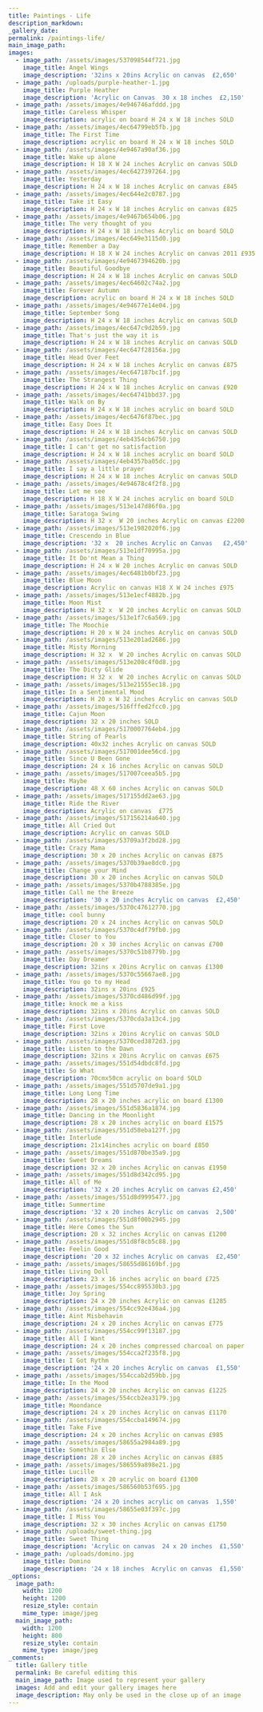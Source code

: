 ```yaml
---
title: Paintings - Life
description_markdown:
_gallery_date:
permalink: /paintings-life/
main_image_path:
images:
  - image_path: /assets/images/537098544f721.jpg
    image_title: Angel Wings
    image_description: '32ins x 20ins Acrylic on canvas  £2,650'
  - image_path: /uploads/purple-heather-1.jpg
    image_title: Purple Heather
    image_description: 'Acrylic on Canvas  30 x 18 inches  £2,150'
  - image_path: /assets/images/4e946746afddd.jpg
    image_title: Careless Whisper
    image_description: acrylic on board H 24 x W 18 inches SOLD
  - image_path: /assets/images/4ec64799eb5fb.jpg
    image_title: The First Time
    image_description: acrylic on board H 24 x W 18 inches SOLD
  - image_path: /assets/images/4e9467a90af36.jpg
    image_title: Wake up alone
    image_description: H 18 X W 24 inches Acrylic on canvas SOLD
  - image_path: /assets/images/4ec6427397264.jpg
    image_title: Yesterday
    image_description: H 24 x W 18 inches Acrylic on canvas £845
  - image_path: /assets/images/4ec644e2c0787.jpg
    image_title: Take it Easy
    image_description: H 24 x W 18 inches Acrylic on canvas £825
  - image_path: /assets/images/4e9467b654b06.jpg
    image_title: The very thought of you
    image_description: H 24 x W 18 inches Acrylic on board SOLD
  - image_path: /assets/images/4ec649e3115d0.jpg
    image_title: Remember a Day
    image_description: H 18 X W 24 inches Acrylic on canvas 2011 £935
  - image_path: /assets/images/4e9467394620b.jpg
    image_title: Beautiful Goodbye
    image_description: H 24 x W 18 inches Acrylic on canvas SOLD
  - image_path: /assets/images/4ec64602c74a2.jpg
    image_title: Forever Autumn
    image_description: acrylic on board H 24 x W 18 inches SOLD
  - image_path: /assets/images/4e94677e14e04.jpg
    image_title: September Song
    image_description: H 24 x W 18 inches Acrylic on canvas SOLD
  - image_path: /assets/images/4ec647c9d2b59.jpg
    image_title: That's just the way it is
    image_description: H 24 x W 18 inches Acrylic on canvas SOLD
  - image_path: /assets/images/4ec647f28156a.jpg
    image_title: Head Over Feet
    image_description: H 24 x W 18 inches Acrylic on canvas £875
  - image_path: /assets/images/4ec647187bc1f.jpg
    image_title: The Strangest Thing
    image_description: H 24 x W 18 inches Acrylic on canvas £920
  - image_path: /assets/images/4ec64741bbd37.jpg
    image_title: Walk on By
    image_description: H 24 x W 18 inches acrylic on board SOLD
  - image_path: /assets/images/4ec6476f87bec.jpg
    image_title: Easy Does It
    image_description: H 24 x W 18 inches Acrylic on canvas SOLD
  - image_path: /assets/images/4eb4354cb6750.jpg
    image_title: I can't get no satisfaction
    image_description: H 24 x W 18 inches acrylic on board SOLD
  - image_path: /assets/images/4eb4357ba05dc.jpg
    image_title: I say a little prayer
    image_description: H 24 x W 18 inches Acrylic on canvas SOLD
  - image_path: /assets/images/4e94678c4f2f8.jpg
    image_title: Let me see
    image_description: H 18 X W 24 inches acrylic on board SOLD
  - image_path: /assets/images/513e147d86f0a.jpg
    image_title: Saratoga Swing
    image_description: H 32 x  W 20 inches Acrylic on canvas £2200
  - image_path: /assets/images/513e1982020f6.jpg
    image_title: Crescendo in Blue
    image_description: '32 x  20 inches Acrylic on Canvas   £2,450'
  - image_path: /assets/images/513e1df70995a.jpg
    image_title: It Do'nt Mean a Thing
    image_description: H 24 x W 20 inches Acrylic on canvas SOLD
  - image_path: /assets/images/4ec6481b0bf23.jpg
    image_title: Blue Moon
    image_description: Acrylic on canvas H18 X W 24 inches £975
  - image_path: /assets/images/513e1ecf4882b.jpg
    image_title: Moon Mist
    image_description: H 32 x  W 20 inches Acrylic on canvas SOLD
  - image_path: /assets/images/513e1f7c6a569.jpg
    image_title: The Moochie
    image_description: H 20 x W 24 inches Acrylic on canvas SOLD
  - image_path: /assets/images/513e201ad2686.jpg
    image_title: Misty Morning
    image_description: H 32 x  W 20 inches Acrylic on canvas SOLD
  - image_path: /assets/images/513e208c4f0d8.jpg
    image_title: The Dicty Glide
    image_description: H 32 x  W 20 inches Acrylic on canvas SOLD
  - image_path: /assets/images/513e21555ec18.jpg
    image_title: In a Sentimental Mood
    image_description: H 20 x W 32 inches Acrylic on canvas SOLD
  - image_path: /assets/images/516fffed2fcc0.jpg
    image_title: Cajun Moon
    image_description: 32 x 20 inches SOLD
  - image_path: /assets/images/5170007764eb4.jpg
    image_title: String of Pearls
    image_description: 40x32 inches Acrylic on canvas SOLD
  - image_path: /assets/images/517001dee56cd.jpg
    image_title: Since U Been Gone
    image_description: 24 x 16 inches Acrylic on canvas SOLD
  - image_path: /assets/images/517007ceea5b5.jpg
    image_title: Maybe
    image_description: 48 X 60 inches Acrylic on canvas SOLD
  - image_path: /assets/images/517155dd2ae63.jpg
    image_title: Ride the River
    image_description: Acrylic on canvas  £775
  - image_path: /assets/images/517156214a640.jpg
    image_title: All Cried Out
    image_description: Acrylic on canvas SOLD
  - image_path: /assets/images/53709a3f2bd28.jpg
    image_title: Crazy Mama
    image_description: 30 x 20 inches Acrylic on canvas £875
  - image_path: /assets/images/5370b39ae8dc0.jpg
    image_title: Change your Mind
    image_description: 30 x 20 inches Acrylic on canvas SOLD
  - image_path: /assets/images/5370b4788385e.jpg
    image_title: Call me the Breeze
    image_description: '30 x 20 inches Acrylic on canvas  £2,450'
  - image_path: /assets/images/5370c47612770.jpg
    image_title: cool bunny
    image_description: 20 x 24 inches Acrylic on canvas SOLD
  - image_path: /assets/images/5370c4df79fb0.jpg
    image_title: Closer to You
    image_description: 20 x 30 inches Acrylic on canvas £700
  - image_path: /assets/images/5370c51b8779b.jpg
    image_title: Day Dreamer
    image_description: 32ins x 20ins Acrylic on canvas £1300
  - image_path: /assets/images/5370c55667ae8.jpg
    image_title: You go to my Head
    image_description: 32ins x 20ins £925
  - image_path: /assets/images/5370cd486d99f.jpg
    image_title: knock me a kiss
    image_description: 32ins x 20ins Acrylic on canvas SOLD
  - image_path: /assets/images/5370cda3a13c4.jpg
    image_title: First Love
    image_description: 32ins x 20ins Acrylic on canvas SOLD
  - image_path: /assets/images/5370ced3872d3.jpg
    image_title: Listen to the Dawn
    image_description: 32ins x 20ins Acrylic on canvas £675
  - image_path: /assets/images/551d54dbdc8fd.jpg
    image_title: So What
    image_description: 70cmx50cm acrylic on board SOLD
  - image_path: /assets/images/551d5707de9a1.jpg
    image_title: Long Long Time
    image_description: 28 x 20 inches acrylic on board £1300
  - image_path: /assets/images/551d5836a1874.jpg
    image_title: Dancing in the Moonlight
    image_description: 28 x 20 inches acrylic on board £1575
  - image_path: /assets/images/551d58eba127f.jpg
    image_title: Interlude
    image_description: 21x14inches acrylic on board £850
  - image_path: /assets/images/551d870be35a9.jpg
    image_title: Sweet Dreams
    image_description: 32 x 20 inches Acrylic on canvas £1950
  - image_path: /assets/images/551d8d342cd95.jpg
    image_title: All of Me
    image_description: '32 x 20 inches Acrylic on canvas £2,450'
  - image_path: /assets/images/551d8d9995477.jpg
    image_title: Summertime
    image_description: '32 x 20 inches Acrylic on canvas  2,500'
  - image_path: /assets/images/551d8f00b2945.jpg
    image_title: Here Comes the Sun
    image_description: 20 x 32 inches Acrylic on canvas £1200
  - image_path: /assets/images/551d8f8cb5c88.jpg
    image_title: Feelin Good
    image_description: '20 x 32 inches Acrylic on canvas  £2,450'
  - image_path: /assets/images/58655d86169bf.jpg
    image_title: Living Doll
    image_description: 23 x 16 inches acrylic on board £725
  - image_path: /assets/images/554cc895530b3.jpg
    image_title: Joy Spring
    image_description: 24 x 20 inches Acrylic on canvas £1285
  - image_path: /assets/images/554cc92e436a4.jpg
    image_title: Aint Misbehavin
    image_description: 24 x 20 inches Acrylic on canvas £775
  - image_path: /assets/images/554cc99f13187.jpg
    image_title: All I Want
    image_description: 24 x 20 inches compressed charcoal on paper
  - image_path: /assets/images/554cca2f235f8.jpg
    image_title: I Got Rythm
    image_description: '24 x 20 inches Acrylic on canvas  £1,550'
  - image_path: /assets/images/554ccab2d59bb.jpg
    image_title: In the Mood
    image_description: 24 x 20 inches Acrylic on canvas £1225
  - image_path: /assets/images/554ccb2ea3179.jpg
    image_title: Moondance
    image_description: 24 x 20 inches Acrylic on canvas £1170
  - image_path: /assets/images/554ccba149674.jpg
    image_title: Take Five
    image_description: 24 x 20 inches Acrylic on canvas £985
  - image_path: /assets/images/58655a2984a89.jpg
    image_title: Somethin Else
    image_description: 28 x 20 inches Acrylic on canvas £885
  - image_path: /assets/images/586559a898e21.jpg
    image_title: Lucille
    image_description: 28 x 20 acrylic on board £1300
  - image_path: /assets/images/586560b53f695.jpg
    image_title: All I Ask
    image_description: '24 x 20 inches acrylic on canvas  1,550'
  - image_path: /assets/images/58655e03f397c.jpg
    image_title: I Miss You
    image_description: 32 x 30 inches Acrylic on canvas £1750
  - image_path: /uploads/sweet-thing.jpg
    image_title: Sweet Thing
    image_description: 'Acrylic on canvas  24 x 20 inches  £1,550'
  - image_path: /uploads/domino.jpg
    image_title: Domino
    image_description: '24 x 18 inches  Acrylic on canvas  £1,550'
_options:
  image_path:
    width: 1200
    height: 1200
    resize_style: contain
    mime_type: image/jpeg
  main_image_path:
    width: 1200
    height: 800
    resize_style: contain
    mime_type: image/jpeg
_comments:
  title: Gallery title
  permalink: Be careful editing this
  main_image_path: Image used to represent your gallery
  images: Add and edit your gallery images here
  image_description: May only be used in the close up of an image
---
```

